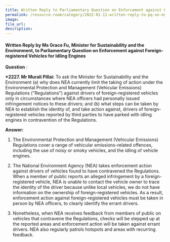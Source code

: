 ```yaml
---  
title: Written Reply to Parliamentary Question on Enforcement against Foreign-registered Vehicles for Idling Engines by Ms Grace Fu, Minister for Sustainability and the Environment  
permalink: /resource-room/category/2022-01-11-written-reply-to-pq-on-enforcement-against-idling-engines/  
image:  
file_url:  
description:  
---  
```

#### Written Reply by Ms Grace Fu, Minister for Sustainability and the Environment, to Parliamentary Question on Enforcement against Foreign-registered Vehicles for Idling Engines


**Question** :

**\*2227. Mr Murali Pillai:** To ask the Minister for Sustainability and the Environment (a) why does NEA currently limit the taking of action under the Environmental Protection and Management (Vehicular Emissions) Regulations (&quot;Regulations&quot;) against drivers of foreign-registered vehicles only in circumstances where NEA officers had personally issued infringement notices to these drivers; and (b) what steps can be taken by NEA to establish the identity of, and take action against, drivers of foreign-registered vehicles reported by third parties to have parked with idling engines in contravention of the Regulations.

**Answer:**

1. The Environmental Protection and Management (Vehicular Emissions) Regulations cover a range of vehicular emissions-related offences, including the use of noisy or smoky vehicles, and the idling of vehicle engines.

2. The National Environment Agency (NEA) takes enforcement action against drivers of vehicles found to have contravened the Regulations. When a member of public reports an alleged infringement by a foreign-registered vehicle, NEA is unable to contact the vehicle owner to trace the identity of the driver because unlike local vehicles, we do not have information on the ownership of foreign-registered vehicles. As a result, enforcement action against foreign-registered vehicles must be taken in person by NEA officers, to clearly identify the errant drivers.

3. Nonetheless, when NEA receives feedback from members of public on vehicles that contravene the Regulations, checks will be stepped up at the reported areas and enforcement action will be taken against errant drivers. NEA also regularly patrols hotspots and areas with recurring feedback.
